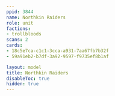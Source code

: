 ```yaml
---
ppid: 3844
name: Northkin Raiders
role: unit
factions:
- trollbloods
scans: 2
cards:
- 18c5e7ca-c1c1-3cca-a931-7aa67fb7b32f
- 59a91eb2-b7df-3a92-9597-f9735ef8b1af

layout: model
title: Northkin Raiders
disableToc: true
hidden: true
---
```

